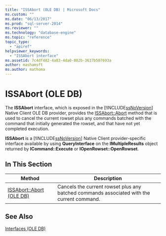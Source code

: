 ```yaml
---
title: "ISSAbort (OLE DB) | Microsoft Docs"
ms.custom: ""
ms.date: "06/13/2017"
ms.prod: "sql-server-2014"
ms.reviewer: ""
ms.technology: "database-engine"
ms.topic: "reference"
topic_type: 
  - "apiref"
helpviewer_keywords: 
  - "ISSAbort interface"
ms.assetid: 7c4df482-4a83-4da0-802b-3637b507693a
author: mashamsft
ms.author: mathoma
---
```

# ISSAbort (OLE DB)
  The **ISSAbort** interface, which is exposed in the [!INCLUDE[ssNoVersion](../../includes/ssnoversion-md.md)] Native Client OLE DB provider, provides the [ISSAbort::Abort](../../relational-databases/native-client-ole-db-interfaces/issabort-abort-ole-db.md) method that is used to cancel the current rowset plus any commands batched with the command that initially generated the rowset, and that have not yet completed execution.  
  
 **ISSAbort** is a [!INCLUDE[ssNoVersion](../../includes/ssnoversion-md.md)] Native Client provider-specific interface available by using **QueryInterface** on the **IMultipleResults** object returned by **ICommand::Execute** or **IOpenRowset::OpenRowset**.  
  
## In This Section  
  
|Method|Description|  
|------------|-----------------|  
|[ISSAbort::Abort &#40;OLE DB&#41;](../../relational-databases/native-client-ole-db-interfaces/issabort-abort-ole-db.md)|Cancels the current rowset plus any batched commands associated with the current command.|  
  
## See Also  
 [Interfaces &#40;OLE DB&#41;](../../../2014/database-engine/dev-guide/interfaces-ole-db.md)  
  
  
